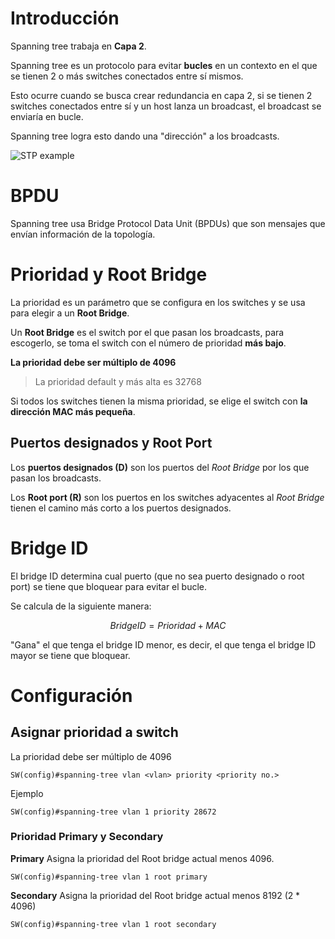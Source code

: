 # Introducción
Spanning tree trabaja en **Capa 2**.

Spanning tree es un protocolo para evitar **bucles** en un contexto en el que se tienen 2 o más switches conectados entre sí mismos.

Esto ocurre cuando se busca crear redundancia en capa 2, si se tienen 2 switches conectados entre sí y un host lanza un broadcast, el broadcast se enviaría en bucle.

Spanning tree logra esto dando una  "dirección" a los broadcasts.

![STP example](Screen+Shot+2017-11-27+at+10.56.png)

# BPDU
Spanning tree usa Bridge Protocol Data Unit (BPDUs) que son mensajes que envían información de la topología.

# Prioridad y Root Bridge
La prioridad es un parámetro que se configura en los switches y se usa para elegir a un **Root Bridge**.

Un **Root Bridge** es el switch por el que pasan los broadcasts, para escogerlo, se toma el switch con el número de prioridad **más bajo**. 

**La prioridad debe ser múltiplo de 4096**

> La prioridad default y más alta es 32768

Si todos los switches tienen la misma prioridad, se elige el switch con **la dirección MAC más pequeña**.

## Puertos designados y Root Port

Los **puertos designados (D)** son los puertos del *Root Bridge* por los que pasan los broadcasts.

Los **Root port (R)** son los puertos en los switches adyacentes al *Root Bridge* tienen el camino más corto a los puertos designados.

# Bridge ID
El bridge ID determina cual puerto (que no sea puerto designado o root port) se tiene que bloquear para evitar el bucle.

Se calcula de la siguiente manera:

$$
BridgeID = Prioridad + MAC
$$

"Gana" el que tenga el bridge ID menor, es decir, el que tenga el bridge ID mayor se tiene que bloquear.

# Configuración
## Asignar prioridad a switch
La prioridad debe ser múltiplo de 4096
```
SW(config)#spanning-tree vlan <vlan> priority <priority no.>
```

Ejemplo
```
SW(config)#spanning-tree vlan 1 priority 28672
```

### Prioridad Primary y Secondary

**Primary**
Asigna la prioridad del Root bridge actual  menos 4096.
```
SW(config)#spanning-tree vlan 1 root primary
```

**Secondary**
Asigna la prioridad del Root bridge actual  menos 8192 ($2 * 4096$)
```
SW(config)#spanning-tree vlan 1 root secondary
```
